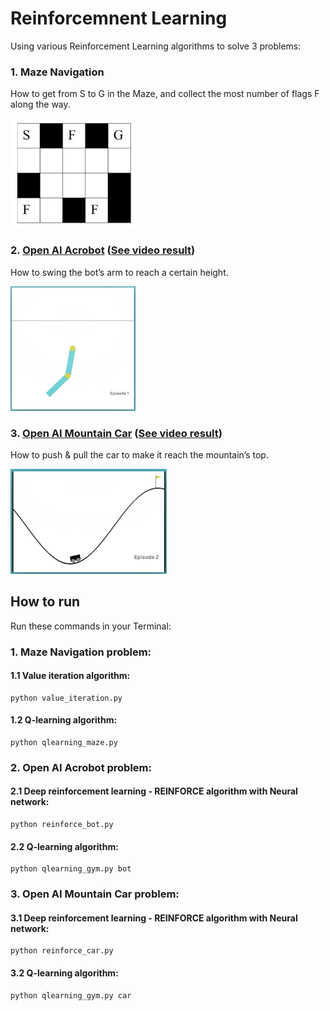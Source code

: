 # Reinforcemnent Learning

Using various Reinforcement Learning algorithms to solve 3 problems: 

### 1. Maze Navigation

How to get from S to G in the Maze, and collect the most number of flags F along the way.

<img src="images/maze.png" width="200px">

### 2. [Open AI Acrobot](https://gym.openai.com/envs/Acrobot-v1/) ([See video result](https://youtu.be/ecF-w1arABs))

How to swing the bot’s arm to reach a certain height.

<img src="images/acrobot.png" width="200px">

### 3. [Open AI Mountain Car](https://gym.openai.com/envs/MountainCar-v0/) ([See video result](https://youtu.be/weExxc8X95Q))

How to push & pull the car to make it reach the mountain’s top.

<img src="images/car.png" width="250px">

## How to run

Run these commands in your Terminal:

### 1. Maze Navigation problem:

#### 1.1 Value iteration algorithm:

    python value_iteration.py

#### 1.2 Q-learning algorithm: 

    python qlearning_maze.py

### 2. Open AI Acrobot problem:

#### 2.1 Deep reinforcement learning - REINFORCE algorithm with Neural network:

    python reinforce_bot.py

#### 2.2 Q-learning algorithm:

    python qlearning_gym.py bot


### 3. Open AI Mountain Car problem:

#### 3.1 Deep reinforcement learning - REINFORCE algorithm with Neural network:

    python reinforce_car.py

#### 3.2 Q-learning algorithm:

    python qlearning_gym.py car

